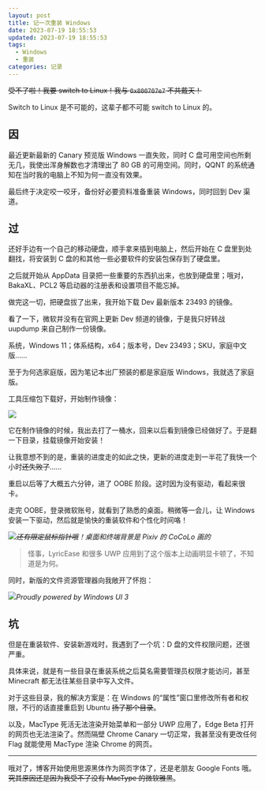 ```yaml
---
layout: post
title: 记一次重装 Windows
date: 2023-07-19 18:55:53
updated: 2023-07-19 18:55:53
tags:
  - Windows
  - 重装
categories: 记录
---
```


~~受不了啦！我要 switch to Linux！我与 `0x800707e7` 不共戴天！~~

Switch to Linux 是不可能的，这辈子都不可能 switch to Linux 的。

<!-- more -->

## 因

最近更新最新的 Canary 预览版 Windows 一直失败，同时 C 盘可用空间也所剩无几，我使出浑身解数也才清理出了 80 GB 的可用空间。同时，QQNT 的系统通知在当时我的电脑上不知为何一直没有效果。

最后终于决定咬一咬牙，备份好必要资料准备重装 Windows，同时回到 Dev 渠道。

## 过

还好手边有一个自己的移动硬盘，顺手拿来插到电脑上，然后开始在 C 盘里到处翻找，将安装到 C 盘的和其他一些必要软件的安装包保存到了硬盘里。

之后就开始从 AppData 目录把一些重要的东西扒出来，也放到硬盘里；哦对，BakaXL、PCL2 等启动器的注册表和设置项目不能忘掉。

做完这一切，把硬盘拔了出来，我开始下载 Dev 最新版本 23493 的镜像。

看了一下，微软并没有在官网上更新 Dev 频道的镜像，于是我只好转战 uupdump 来自己制作一份镜像。

系统，Windows 11；体系结构，x64；版本号，Dev 23493；SKU，家庭中文版……

至于为何选家庭版，因为笔记本出厂预装的都是家庭版 Windows，我就选了家庭版。

工具压缩包下载好，开始制作镜像：

![](https://r2.230225.xyz/2023/07/19/30223c1fed2efedb5d38729a09659950.webp)

它在制作镜像的时候，我出去打了一桶水，回来以后看到镜像已经做好了。于是翻一下目录，挂载镜像开始安装！

让我意想不到的是，重装的进度走的如此之快，更新的进度走到一半花了我快一个小时~~还失败了~~……

重启以后等了大概五六分钟，进了 OOBE 阶段。这时因为没有驱动，看起来很卡。

走完 OOBE，登录微软账号，就看到了熟悉的桌面。稍微等一会儿，让 Windows 安装一下驱动，然后就是愉快的重装软件和个性化时间咯！

![](https://r2.230225.xyz/2023/07/19/a8cdf347270da80b3f67405022696583.webp)_~~还有限定鼠标指针哦~~！桌面和终端背景是 Pixiv 的 CoCoLo 画的_

> 怪事，LyricEase 和很多 UWP 应用到了这个版本上动画明显卡顿了，不知道是为何。

同时，新版的文件资源管理器向我敞开了怀抱：

![](https://r2.230225.xyz/2023/07/19/f719a8496bc0a3c69e784c93ce3b1064.webp)_Proudly powered by Windows UI 3_

## 坑

但是在重装软件、安装新游戏时，我遇到了一个坑：D 盘的文件权限问题，还很严重。

具体来说，就是有一些目录在重装系统之后莫名需要管理员权限才能访问，甚至 Minecraft 都无法往某些目录中写入文件。

对于这些目录，我的解决方案是：在 Windows 的“属性”窗口里修改所有者和权限，不行的话直接重启到 Ubuntu ~~扬了那个目录~~。

以及，MacType 死活无法渲染开始菜单和一部分 UWP 应用了，Edge Beta 打开的网页也无法渲染了。然而隔壁 Chrome Canary 一切正常，我甚至没有更改任何 Flag 就能使用 MacType 渲染 Chrome 的网页。

---

哦对了，博客开始使用思源黑体作为网页字体了，还是老朋友 Google Fonts 哦。~~究其原因还是因为我受不了没有 MacType 的微软雅黑~~。